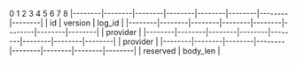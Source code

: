 0        1        2        3        4        5        6        7        8
|--------|--------|--------|--------|--------|--------|--------|--------|
| id              | version         | log_id                            |
|--------|--------|--------|--------|--------|--------|--------|--------|
| provider                                                              |
|--------|--------|--------|--------|--------|--------|--------|--------|
| provider                                                              |
|--------|--------|--------|--------|--------|--------|--------|--------|
| reserved                          | body_len                          |
